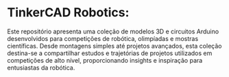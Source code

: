 #  TinkerCAD Robotics:
  Este repositório apresenta uma coleção de modelos 3D e circuitos Arduino desenvolvidos para competições de robótica, olimpíadas e mostras científicas. Desde montagens simples até projetos avançados, esta coleção destina-se a compartilhar estudos e trajetórias de projetos utilizados em competições de alto nível, proporcionando insights e inspiração para entusiastas da robótica.
